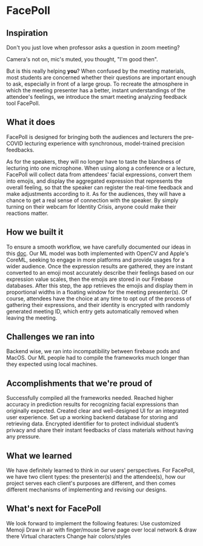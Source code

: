 # FacePoll

## Inspiration
Don't you just love when professor asks a question in zoom meeting? 

Camera's not on, mic's muted, you thought, "I'm good then". 

But is this really helping **you**? When confused by the meeting materials, most students are concerned whether their questions are important enough to ask, especially in front of a large group. To recreate the atmosphere in which the meeting presenter has a better, instant understandings of the attendee's feelings, we introduce the smart meeting analyzing feedback tool FacePoll.

## What it does
FacePoll is designed for bringing both the audiences and lecturers the pre-COVID lecturing experience with synchronous, model-trained precision feedbacks. 

As for the speakers, they will no longer have to taste the blandness of lecturing into one microphone. When using along a conference or a lecture, FacePoll will collect data from attendees' facial expressions, convert them into emojis, and display the aggregated expression that represents the overall feeling, so that the speaker can register the real-time feedback and make adjustments according to it. As for the audiences, they will have a chance to get a real sense of connection with the speaker. By simply turning on their webcam for Identity Crisis, anyone could make their reactions matter. 

## How we built it
To ensure a smooth workflow, we have carefully documented our ideas in this [doc](https://docs.google.com/document/d/1mu_al9Q-ttP6gq0LOzZq24rw9ugc5nFMrsUY3_avuQU/edit#). Our ML model was both implemented with OpenCV and Apple's CoreML, seeking to engage in more platforms and provide usages for a wider audience. Once the expression results are gathered, they are instant converted to an emoji most accurately describe their feelings based on our expression value scales, then the emojis are stored in our Firebase databases. After this step, the app retrieves the emojis and display them in proportional widths in a floating window for the meeting presenter(s). Of course, attendees have the choice at any time to opt out of the process of gathering their expressions, and their identity is encrypted with randomly generated meeting ID, which entry gets automatically removed when leaving the meeting.

## Challenges we ran into
Backend wise, we ran into incompatibility between firebase pods and MacOS. 
Our ML people had to compile the frameworks much longer than they expected using local machines. 

## Accomplishments that we're proud of
Successfully compiled all the frameworks needed.
Reached higher accuracy in prediction results for recognizing facial expressions than originally expected.
Created clear and well-designed UI for an integrated user experience.
Set up a working backend database for storing and retrieving data.
Encrypted identifier for to protect individual student’s privacy and share their instant feedbacks of class materials without having any pressure.

## What we learned
We have definitely learned to think in our users' perspectives. For FacePoll, we have two client types: the presenter(s) and the attendee(s), how our project serves each client's purposes are different, and then comes different mechanisms of implementing and revising our designs.

## What's next for FacePoll
We look forward to implement the following features:
Use customized Memoji
Draw in air with finger/mouse
Serve page over local network & draw there
Virtual characters
Change hair colors/styles
